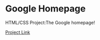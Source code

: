 Google Homepage
===============

HTML/CSS Project:The Google homepage!

[Project Link](http://www.theodinproject.com/web-development-101/html-css?ref=lnav)
  

